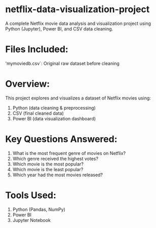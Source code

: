 # netflix-data-visualization-project
A complete Netflix movie data analysis and visualization project using Python (Jupyter), Power BI, and CSV data cleaning.

# Files Included:

'mymoviedb.csv`: Original raw dataset before cleaning

# Overview:
This project explores and visualizes a dataset of Netflix movies using:

1. Python (data cleaning & preprocessing)
2. CSV (final cleaned data)
3. Power BI (data visualization dashboard)

# Key Questions Answered:

1. What is the most frequent genre of movies on Netflix?
2. Which genre received the highest votes?
3. Which movie is the most popular?
4. Which movie is the least popular?
5. Which year had the most movies released?

# Tools Used:

1. Python (Pandas, NumPy)
2. Power BI
3. Jupyter Notebook
   




